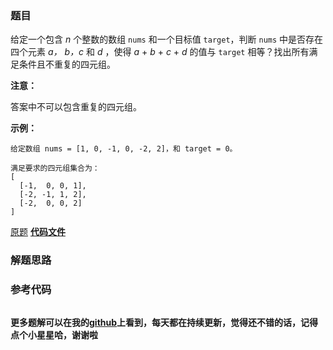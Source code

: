 ### 题目
给定一个包含  _n_ 个整数的数组 `nums` 和一个目标值 `target`，判断 `nums` 中是否存在四个元素 _a，_ _b，c_  和
_d_  ，使得  _a_ \+ _b_ \+ _c_ \+ _d_  的值与 `target` 相等？找出所有满足条件且不重复的四元组。

**注意：**

答案中不可以包含重复的四元组。

**示例：**

    
    
    给定数组 nums = [1, 0, -1, 0, -2, 2]，和 target = 0。
    
    满足要求的四元组集合为：
    [
      [-1,  0, 0, 1],
      [-2, -1, 1, 2],
      [-2,  0, 0, 2]
    ]
    

[原题](https://leetcode-cn.com/problems/4sum/)    **[代码文件]()**


### 解题思路




### 参考代码

```go


```




**更多题解可以在我的[github](https://github.com/LZH139/leetcode_Go)上看到，每天都在持续更新，觉得还不错的话，记得点个小星星哈，谢谢啦**
